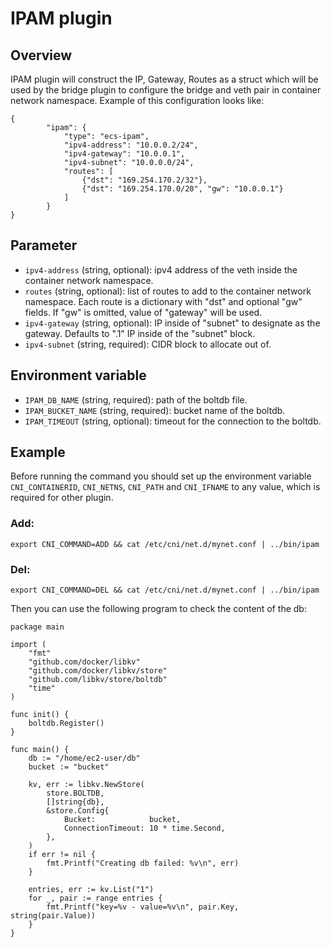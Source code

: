 # IPAM plugin

## Overview

IPAM plugin will construct the IP, Gateway, Routes as a struct which will be used by the bridge plugin to configure the bridge and veth pair in container network namespace. Example of this configuration looks like:
```
{
		"ipam": {
			"type": "ecs-ipam",
			"ipv4-address": "10.0.0.2/24",
			"ipv4-gateway": "10.0.0.1",
			"ipv4-subnet": "10.0.0.0/24",
			"routes": [
				{"dst": "169.254.170.2/32"},
				{"dst": "169.254.170.0/20", "gw": "10.0.0.1"}
			]
		}
}
```
## Parameter
* `ipv4-address` (string, optional): ipv4 address of the veth inside the container network namespace.
* `routes` (string, optional): list of routes to add to the container network namespace. Each route is a dictionary with "dst" and optional "gw" fields. If "gw" is omitted, value of "gateway" will be used.
* `ipv4-gateway` (string, optional): IP inside of "subnet" to designate as the gateway. Defaults to ".1" IP inside of the "subnet" block.
* `ipv4-subnet` (string, required): CIDR block to allocate out of.

## Environment variable
* `IPAM_DB_NAME` (string, required): path of the boltdb file.
* `IPAM_BUCKET_NAME` (string, required): bucket name of the boltdb.
* `IPAM_TIMEOUT` (string, optional): timeout for the connection to the boltdb.

## Example
Before running the command you should set up the environment variable `CNI_CONTAINERID`, `CNI_NETNS`, `CNI_PATH` and `CNI_IFNAME` to any value, which is required for other plugin.
### Add:
```
export CNI_COMMAND=ADD && cat /etc/cni/net.d/mynet.conf | ../bin/ipam
```

### Del:
```
export CNI_COMMAND=DEL && cat /etc/cni/net.d/mynet.conf | ../bin/ipam
```

Then you can use the following program to check the content of the db:
```golang
package main

import (
	"fmt"
	"github.com/docker/libkv"
	"github.com/docker/libkv/store"
	"github.com/libkv/store/boltdb"
	"time"
)

func init() {
	boltdb.Register()
}

func main() {
	db := "/home/ec2-user/db"
	bucket := "bucket"

	kv, err := libkv.NewStore(
		store.BOLTDB,
		[]string{db},
		&store.Config{
			Bucket:            bucket,
			ConnectionTimeout: 10 * time.Second,
		},
	)
	if err != nil {
		fmt.Printf("Creating db failed: %v\n", err)
	}

	entries, err := kv.List("1")
	for _, pair := range entries {
		fmt.Printf("key=%v - value=%v\n", pair.Key, string(pair.Value))
	}
}
```
